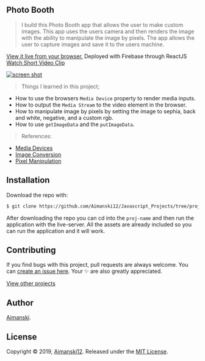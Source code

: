 ## Photo Booth


> I build this Photo Booth app that allows the user to make custom images. This app uses the users camera and then renders the image with the ability to manipulate the image by pixels. The app allows the user to capture images and save it to the users machine.

[View it live from your browser.](http://bit.ly/aiman-js14-speedtyping) Deployed with Firebase through ReactJS<br>
[Watch Short Video Clip](https://www.youtube.com/watch?v=lOAoW-kG9Hw) <br>

<div float="left">
  <a href="https://www.youtube.com/watch?v=lOAoW-kG9Hw">
    <img src="https://github.com/Aimanski12/proj-resource/blob/master/libs/proj-js14-speedtyping.gif" alt="screen shot">
  </a>
</div>

> Things I learned in this project;
  * How to use the browsers `Media Device` property to render media inputs.
  * How to output the `Media Stream` to the video element in the browser.
  * How to manipulate image by pixels by setting the image to sephia, back and white, negative, and a custom rgb. 
  * How to use `getImageData` and the `putImageData`.

  > References:
  * [Media Devices](https://developer.mozilla.org/en-US/docs/Web/API/MediaDevices)
  * [Image Conversion](https://www.dyclassroom.com/image-processing-project/how-to-convert-a-color-image-into-sepia-image)
  * [Pixel Manipulation](https://developer.mozilla.org/en-US/docs/Web/API/Canvas_API/Tutorial/Pixel_manipulation_with_canvas)

## Installation

Download the repo with:

```bash
$ git clone https://github.com/Aimanski12/Javascript_Projects/tree/proj15 proj-name
```

After downloading the repo you can cd into the `proj-name` and then run the application with the live-server. All the assets are already included so you can run the application and it will work. 

## Contributing

If you find bugs with this project, pull requests are always welcome. You can [create an issue here](https://github.com/Aimanski12/Javascript_Projects/issues/new).
Your :sparkles: are also greatly appreciated.

[View other projects](http://bit.ly/aiman-javascript-projects)

## Author

[Aimanski](http://bit.ly/aiman-profile-github).

## License 

Copyright © 2019, [Aimanski12](http://bit.ly/aiman-profile-github).
Released under the [MIT License](LICENSE).

